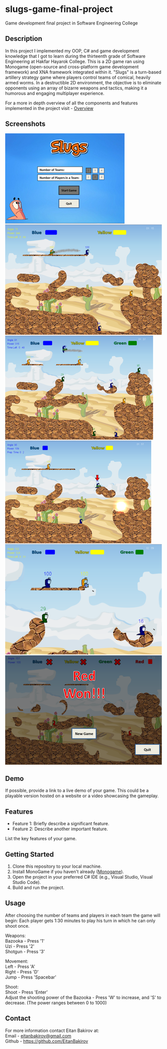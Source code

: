 # slugs-game-final-project
Game development final project in Software Engineering College

## Description

In this project I implemented my OOP, C# and game development knowledge that I got to learn during the thirteenth grade of Software Engineering at Hakfar Hayarok College.
This is a 2D game ran using Monogame (open-source and cross-platform game development framework) and XNA framework integrated within it. 
"Slugs" is a turn-based artillery strategy game where players control teams of comical, heavily armed worms. 
In a destructible 2D environment, the objective is to eliminate opponents using an array of bizarre weapons and tactics, making it a humorous and engaging multiplayer experience.

For a more in depth overview of all the components and features implemented in the project visit - 
[Overview](Slugs-FinalProject-Overview.pdf)

## Screenshots

![Menu](/GameScreenshots/Menu.png)
![Scene1](/GameScreenshots/Scene1.png)
![Scene2](/GameScreenshots/Scene2.png)
![Scene3](/GameScreenshots/Scene3.png)
![Scene4](/GameScreenshots/Scene4.png)
![End Game](/GameScreenshots/EndGame.png)

## Demo

If possible, provide a link to a live demo of your game. This could be a playable version hosted on a website or a video showcasing the gameplay.

## Features

- Feature 1: Briefly describe a significant feature.
- Feature 2: Describe another important feature.

List the key features of your game.

## Getting Started

1. Clone this repository to your local machine.
2. Install MonoGame if you haven't already ([Monogame](https://docs.monogame.net/articles/getting_started/0_getting_started.html)).
3. Open the project in your preferred C# IDE (e.g., Visual Studio, Visual Studio Code).
4. Build and run the project.

## Usage

After choosing the number of teams and players in each team the game will begin:
Each player gets 1:30 minutes to play his turn in which he can only shoot once.

Weapons:<br>
Bazooka - Press '1'<br>
Uzi - Press '2'<br>
Shotgun - Press '3'<br>

Movement:<br>
Left - Press 'A'<br>
Right - Press 'D'<br>
Jump - Press 'Spacebar'<br>

Shoot:<br>
Shoot - Press 'Enter'<br>
Adjust the shooting power of the Bazooka - Press 'W' to increase, and 'S' to decrease. (The power ranges between 0 to 1000)

## Contact

For more information contact Eitan Bakirov at:<br>
Email - eitanbakirov@gmail.com<br>
Github - https://github.com/EitanBakirov
